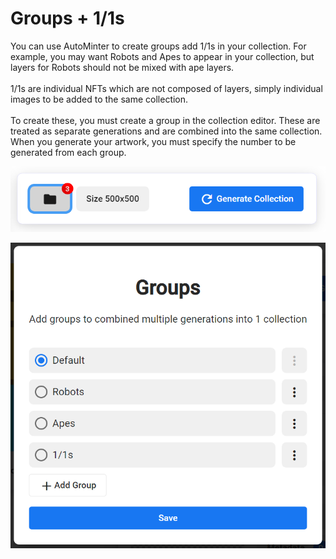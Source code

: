 # Groups + 1/1s

You can use AutoMinter to create groups add 1/1s in your collection. For example, you may want Robots and Apes to appear in your collection, but layers for Robots should not be mixed with ape layers.\
\
1/1s are individual NFTs which are not composed of layers, simply individual images to be added to the same collection.\
\
To create these, you must create a group in the collection editor. These are treated as separate generations and are combined into the same collection. When you generate your artwork, you must specify the number to be generated from each group.

![](../.gitbook/assets/groups-button.png)

![](<../.gitbook/assets/groups-screenshot (1).png>)
